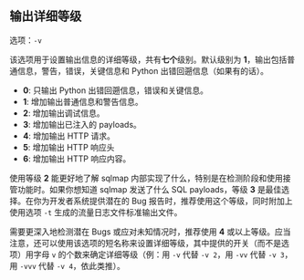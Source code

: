 ## 输出详细等级

选项：`-v`

该选项用于设置输出信息的详细等级，共有**七个**级别。默认级别为 **1**，输出包括普通信息，警告，错误，关键信息和 Python 出错回遡信息（如果有的话）。

* **0**: 只输出 Python 出错回遡信息，错误和关键信息。
* **1**: 增加输出普通信息和警告信息。
* **2**: 增加输出调试信息。
* **3**: 增加输出已注入的 payloads。
* **4**: 增加输出 HTTP 请求。
* **5**: 增加输出 HTTP 响应头
* **6**: 增加输出 HTTP 响应内容。

使用等级 **2** 能更好地了解 sqlmap 内部实现了什么，特别是在检测阶段和使用接管功能时。如果你想知道 sqlmap 发送了什么 SQL payloads，等级 **3** 是最佳选择。在你为开发者系统提供潜在的 Bug 报告时，推荐使用这个等级，同时附加上使用选项 `-t` 生成的流量日志文件标准输出文件。

需要更深入地检测潜在 Bugs 或应对未知情况时，推荐使用 **4** 或以上等级。应当注意，还可以使用该选项的短名称来设置详细等级，其中提供的开关（而不是选项）用字母 `v` 的个数来确定详细等级（例：用 `-v` 代替 `-v 2`，用 `-vv` 代替 `-v 3`，用 `-vvv` 代替 `-v 4`，依此类推）。

